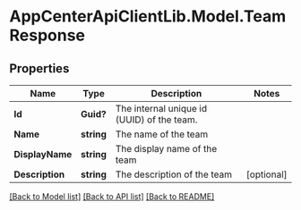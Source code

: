 # AppCenterApiClientLib.Model.TeamResponse
## Properties

Name | Type | Description | Notes
------------ | ------------- | ------------- | -------------
**Id** | **Guid?** | The internal unique id (UUID) of the team. | 
**Name** | **string** | The name of the team | 
**DisplayName** | **string** | The display name of the team | 
**Description** | **string** | The description of the team | [optional] 

[[Back to Model list]](../README.md#documentation-for-models) [[Back to API list]](../README.md#documentation-for-api-endpoints) [[Back to README]](../README.md)

